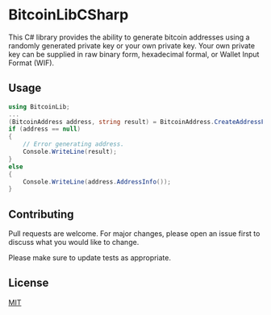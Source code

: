 # BitcoinLibCSharp

This C# library provides the ability to generate bitcoin addresses using a randomly generated private key or your own private key. Your own private key can be supplied in raw binary form, hexadecimal formal, or Wallet Input Format (WIF).

## Usage

```c#
using BitcoinLib;
...
(BitcoinAddress address, string result) = BitcoinAddress.CreateAddressFromPrivateKeyHex("18e14a7b6a307f426a94f8114701e7c8e774e7f9a47e2c2035db29a206321725", NetworkType.Main);
if (address == null)
{
	// Error generating address.
	Console.WriteLine(result);
}
else
{
	Console.WriteLine(address.AddressInfo());
}
```

## Contributing
Pull requests are welcome. For major changes, please open an issue first to discuss what you would like to change.

Please make sure to update tests as appropriate.

## License
[MIT](https://choosealicense.com/licenses/mit/)